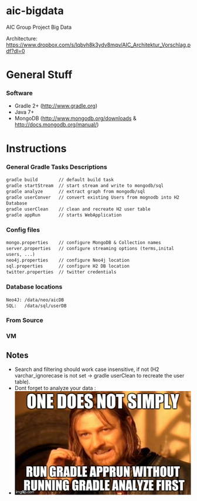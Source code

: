 aic-bigdata
===========

AIC Group Project Big Data

Architecture:
https://www.dropbox.com/s/lqbvh8k3ydv8mqv/AIC_Architektur_Vorschlag.pdf?dl=0


# General Stuff
### Software
- Gradle 2+ (http://www.gradle.org)
- Java 7+
- MongoDB (http://www.mongodb.org/downloads & http://docs.mongodb.org/manual/)


# Instructions
### General Gradle Tasks Descriptions
    gradle build        // default build task
    gradle startStream  // start stream and write to mongodb/sql
    gradle analyze      // extract graph from mongodb/sql
    gradle userConver   // convert existing Users from mognodb into H2 Database
    gradle userClean    // clean and recreate H2 user table
    gradle appRun       // starts WebApplication
### Config files
    mongo.properties    // configure MongoDB & Collection names
    server.properties   // configure streaming options (terms,inital users, ...)
    neo4j.properties    // configure Neo4j location
    sql.properties      // configure H2 DB location
    twitter.properties  // twitter credentials
### Database locations
    Neo4J: /data/neo/aicDB
    SQL:   /data/sql/userDB
### From Source
### VM




Notes
----------
- Search and filtering should work case insensitive, if not  (H2 varchar_ignorecase is not set -> gradle userClean to recreate the user table).
- Dont forget to analyze your data :
- <img src="https://raw.githubusercontent.com/syrenio/aic-bigdata/master/stuff/notsimply.jpg"/>
